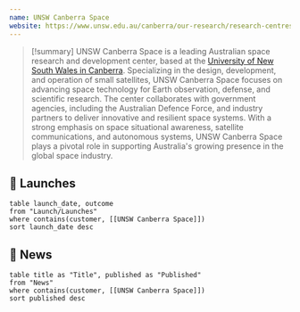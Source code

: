 ```yaml
---
name: UNSW Canberra Space
website: https://www.unsw.edu.au/canberra/our-research/research-centres-institutes/unsw-canberra-space
---
```


>[!summary]
UNSW Canberra Space is a leading Australian space research and development center, based at the [University of New South Wales in Canberra](https://www.unsw.edu.au/canberra). Specializing in the design, development, and operation of small satellites, UNSW Canberra Space focuses on advancing space technology for Earth observation, defense, and scientific research. The center collaborates with government agencies, including the Australian Defence Force, and industry partners to deliver innovative and resilient space systems. With a strong emphasis on space situational awareness, satellite communications, and autonomous systems, UNSW Canberra Space plays a pivotal role in supporting Australia's growing presence in the global space industry.

## 🚀 Launches

```dataview
table launch_date, outcome
from "Launch/Launches"
where contains(customer, [[UNSW Canberra Space]])
sort launch_date desc
```

## 📰 News
```dataview
table title as "Title", published as "Published"
from "News"
where contains(customer, [[UNSW Canberra Space]])
sort published desc
```
